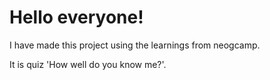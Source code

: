 # Hello everyone!

I have made this project using the learnings from neogcamp.

It is quiz 'How well do you know me?'.
